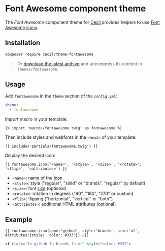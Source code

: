 # Font Awesome component theme

The _Font Awesome_ component theme for [Cecil](https://cecil.app) provides helpers to use [Font Awesome icons](https://fontawesome.com/search?o=r&m=free&s=solid%2Cregular&f=brands%2Cclassic).

## Installation

```bash
composer require cecil/theme-fontawesome
```

> Or [download the latest archive](https://github.com/Cecilapp/theme-fontawesome/releases/latest/) and uncompress its content in `themes/fontawesome`.

## Usage

Add `fontawesome` in the `theme` section of the `config.yml`:

```yaml
theme:
  - fontawesome
```

Import macro in your template:

```twig
{% import 'macros/fontawesome.twig' as fontawesome %}
```

Then include styles and webfonts in the `<head>` of your template:

```twig
{{ include('partials/fontawesome.twig') }}
```

Display the desired icon:

```twig
{{ fontawesome.icon('<name>', '<style>', '<size>', '<rotate>', '<flip>', '<attributes>') }}
```

- `<name>`: name of the [icon](https://fontawesome.com/search?o=r&m=free&s=solid%2Cregular&f=brands%2Cclassic)
- `<style>`: style ("regular", "solid" or "brands". "regular" by default)
- `<size>`: font [size](https://fontawesome.com/docs/web/style/size) (optional)
- `<rotate>`: rotation in degrees ("90", "180", "270" or custom)
- `<flip>`: flipping ("horizontal", "vertical" or "both")
- `<attributes>`: additional HTML attributes (optional)

## Example

```twig
{{ fontawesome.icon(name:'github', style:'brands', size:'xl', attributes:{style: 'color: #333'}) ~}}
```

```html
<i class="fa-github fa-brands fa-xl" style="color: #333">
```
